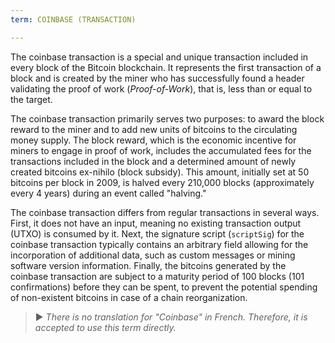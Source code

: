 ```yaml
---
term: COINBASE (TRANSACTION)

---
```

The coinbase transaction is a special and unique transaction included in every block of the Bitcoin blockchain. It represents the first transaction of a block and is created by the miner who has successfully found a header validating the proof of work (*Proof-of-Work*), that is, less than or equal to the target.

The coinbase transaction primarily serves two purposes: to award the block reward to the miner and to add new units of bitcoins to the circulating money supply. The block reward, which is the economic incentive for miners to engage in proof of work, includes the accumulated fees for the transactions included in the block and a determined amount of newly created bitcoins ex-nihilo (block subsidy). This amount, initially set at 50 bitcoins per block in 2009, is halved every 210,000 blocks (approximately every 4 years) during an event called "halving."

The coinbase transaction differs from regular transactions in several ways. First, it does not have an input, meaning no existing transaction output (UTXO) is consumed by it. Next, the signature script (`scriptSig`) for the coinbase transaction typically contains an arbitrary field allowing for the incorporation of additional data, such as custom messages or mining software version information. Finally, the bitcoins generated by the coinbase transaction are subject to a maturity period of 100 blocks (101 confirmations) before they can be spent, to prevent the potential spending of non-existent bitcoins in case of a chain reorganization.

> ► *There is no translation for "Coinbase" in French. Therefore, it is accepted to use this term directly.*